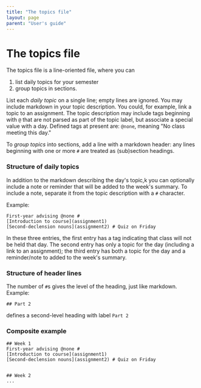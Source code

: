 ```yaml
---
title: "The topics file"
layout: page
parent: "User's guide"
---
```




# The topics file

The topics file is a line-oriented file, where you can

1. list daily topics for your semester
2. group topics in sections.  

List each *daily topic* on a single line;  empty lines are ignored.  You may include markdown in your topic description.  You could, for example, link a topic to an assignment. The topic description may include tags beginning with `@` that are not parsed as part of the topic label, but associate a special value with a day.  Defined tags at present are: `@none`, meaning "No class meeting this day."

To *group topics* into sections, add a line with a markdown header: any lines beginning with one or more `#` are treated as (sub)section headings.  

### Structure of daily topics

In addition to the markdown describing the day's topic,k you can optionally include a note or reminder that will be added to the week's summary.  To include a note, separate it from the topic description with a `#` character.

Example:

```text
First-year advising @none #
[Introduction to course](assignment1)
[Second-declension nouns](assignment2) # Quiz on Friday
```

In these three entries, the first entry has a tag indicating that class will not be held that day.  The second entry has only a topic for the day (including a link to an assignment);  the third entry has both a topic for the day and a reminder/note to added to the week's summary.


### Structure of header lines

The number of `#`s gives the level of the heading, just like markdown. Example:

```text
## Part 2
```

defines a second-level heading with label `Part 2`



### Composite example

```text
## Week 1
First-year advising @none #
[Introduction to course](assignment1)
[Second-declension nouns](assignment2) # Quiz on Friday


## Week 2
...
```
